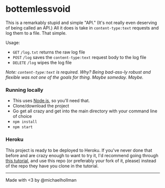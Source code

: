 # bottemlessvoid

This is a remarkably stupid and simple "API." (It's not really even deserving of being called an API.) All it does is take in `content-type:text` requests and log them to a file. That simple.

Usage:

 - `GET` `/log.txt` returns the raw log file
 - `POST` `/log` saves the `content-type:text` request body to the log file
 - `DELETE` `/log` wipes the log file

*Note: `content-type:text` is required. Why? Being bad-ass-ly robust and flexible was not one of the goals for thing. Maybe someday. Maybe.*

### Running locally

 - This uses [Node.js](http://nodejs.org/), so you'll need that.
 - Clone/download the project
 - Go get all crazy and get into the main directory with your command line of choice
 - `npm install`
 - `npm start`

### Heroku

This project is ready to be deployed to Heroku. If you've never done that before and are crazy enough to want to try it, I'd recommend going through [this tutorial](https://devcenter.heroku.com/articles/getting-started-with-nodejs), and use this repo (or preferably your fork of it, please) instead of the repo they have you clone in the tutorial.

---

Made with <3 by @michaelhollman
